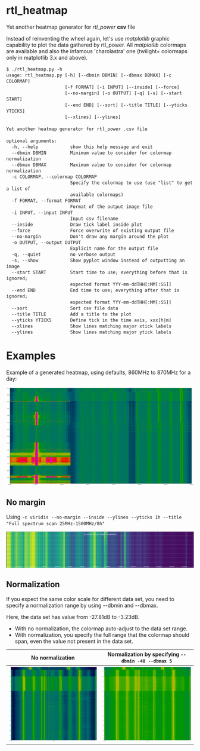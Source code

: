 # rtl_heatmap
Yet another heatmap generator for *rtl_power* **csv** file

Instead of reinventing the wheel again, let's use *matplotlib* graphic capability to plot
the data gathered by rtl_power. All *matplotlib* colormaps are available and also the infamous 'charolastra' one (twilight+ colormaps only in matplotlib 3.x and above).

    $ ./rtl_heatmap.py -h
    usage: rtl_heatmap.py [-h] [--dbmin DBMIN] [--dbmax DBMAX] [-c COLORMAP]
                          [-f FORMAT] [-i INPUT] [--inside] [--force]
                          [--no-margin] [-o OUTPUT] [-q] [-s] [--start START]
                          [--end END] [--sort] [--title TITLE] [--yticks YTICKS]
                          [--xlines] [--ylines]

    Yet another heatmap generator for rtl_power .csv file

    optional arguments:
      -h, --help            show this help message and exit
      --dbmin DBMIN         Minimum value to consider for colormap normalization
      --dbmax DBMAX         Maximum value to consider for colormap normalization
      -c COLORMAP, --colormap COLORMAP
                            Specify the colormap to use (use "list" to get a list of
                            available colormaps)
      -f FORMAT, --format FORMAT
                            Format of the output image file
      -i INPUT, --input INPUT
                            Input csv filename
      --inside              Draw tick label inside plot
      --force               Force overwrite of existing output file
      --no-margin           Don't draw any margin around the plot
      -o OUTPUT, --output OUTPUT
                            Explicit name for the output file
      -q, --quiet           no verbose output
      -s, --show            Show pyplot window instead of outputting an image
      --start START         Start time to use; everything before that is ignored;
                            expected format YYY-mm-ddTHH[:MM[:SS]]
      --end END             End time to use; everything after that is ignored;
                            expected format YYY-mm-ddTHH[:MM[:SS]]
      --sort                Sort csv file data
      --title TITLE         Add a title to the plot
      --yticks YTICKS       Define tick in the time axis, xxx[h|m]
      --xlines              Show lines matching major xtick labels
      --ylines              Show lines matching major ytick labels


# Examples
Example of a generated heatmap, using defaults, 860MHz to 870MHz for a day:

![SRD860](SRD860.png)

## No margin
Using `-c viridis --no-margin --inside --ylines --yticks 1h --title "Full spectrum scan 25MHz-1500MHz/8h"`

![Full spectrum scan 25MHz-1500MHz](fullscan.png)

## Normalization
If you expect the same color scale for different data set, you need to specify a normalization range by using --dbmin and --dbmax.

Here, the data set has value from -27.81dB to -3.23dB.
- With no normalization, the colormap auto-adjust to the data set range.
- With normalization, you specify the full range that the colormap should span, even the value not present in the data set.

|No normalization|Normalization by specifying `--dbmin -40 --dbmax 5`|
|---|---|
|![No normalisation](LPD433.png)|![normalization](LPD433dbset.png)|
